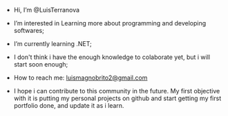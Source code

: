 -  Hi, I’m @LuisTerranova
-  I’m interested in Learning more about programming and developing softwares;
-  I’m currently learning .NET;
-  I don't think i have the enough knowledge to colaborate yet, but i will start soon enough;
-  How to reach me: luismagnobrito2@gmail.com

- I hope i can contribute to this community in the future. My first objective with it is
putting my personal projects on github and start getting my first portfolio done, and
update it as i learn.

